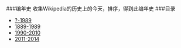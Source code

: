 ###编年史
收集Wikipedia的历史上的今天，排序，得到此编年史
###目录
- [?-1989](https://github.com/g2384/g2384.github.io/blob/master/work/Chronicle(%3F-1889).md)
- [1889-1989](https://github.com/g2384/g2384.github.io/blob/master/work/Chronicle(1889-1989).md)
- [1990-2010](https://github.com/g2384/g2384.github.io/blob/master/work/Chronicle(1990-2010).md)
- [2011-2014](https://github.com/g2384/g2384.github.io/blob/master/work/Chronicle(2011-2014).md)
